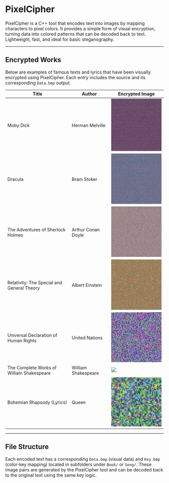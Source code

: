# PixelCipher

PixelCipher is a C++ tool that encodes text into images by mapping characters to pixel colors. It provides a simple form of visual encryption, turning data into colored patterns that can be decoded back to text. Lightweight, fast, and ideal for basic steganography.

---

## Encrypted Works

Below are examples of famous texts and lyrics that have been visually encrypted using PixelCipher. Each entry includes the source and its corresponding `Data.bmp` output.

| Title                                      | Author              | Encrypted Image                                                                          |
| ------------------------------------------ | ------------------- | ---------------------------------------------------------------------------------------- |
| Moby Dick                                  | Herman Melville     | <img src="images/Moby_Dick_Converted.png" width="250"/>                                  |
| Dracula                                    | Bram Stoker         | <img src="Book/Dracula/Data.bmp" width="250"/>                                           |
| The Adventures of Sherlock Holmes          | Arthur Conan Doyle  | <img src="Book/Sherlock_Holmes/Data.bmp" width="250"/>                                   |
| Relativity: The Special and General Theory | Albert Einstein     | <img src="Book/the_Special_and_General_Theory_by_Albert_Einstein/Data.bmp" width="250"/> |
| Universal Declaration of Human Rights      | United Nations      | <img src="Book/Universal_Declaration_of_Human_Rights/Data.bmp" width="250"/>             |
| The Complete Works of William Shakespeare  | William Shakespeare | <img src="Book/William_Shakespeare/Data.bmp" width="250"/>                               |
| Bohemian Rhapsody (Lyrics)                 | Queen               | <img src="Song/Bohemian Rhapsody/Data.bmp" width="250"/>                                 |

---

## File Structure

Each encoded text has a corresponding `Data.bmp` (visual data) and `Key.bmp` (color-key mapping) located in subfolders under `Book/` or `Song/`. These image pairs are generated by the PixelCipher tool and can be decoded back to the original text using the same key logic.

